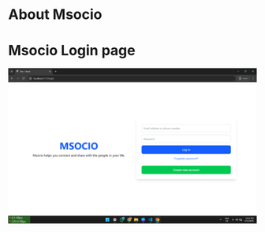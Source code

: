 # About Msocio

# Msocio Login page
![Msocio](https://github.com/manishkumar632/prodigy/blob/main/social-media-app/images/Screenshot1.png)